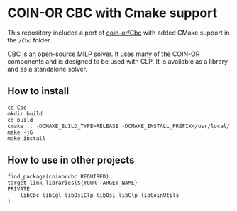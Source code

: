 #  COIN-OR CBC with Cmake support 

This repository includes a port of [coin-or/Cbc](https://github.com/coin-or/Cbc) with added CMake support in the `/Cbc` folder.

CBC is an open-source MILP solver. It uses many of the COIN-OR components and is designed to be used with CLP. It is available as a library and as a standalone solver.

## How to install
```
cd Cbc
mkdir build
cd build
cmake .. -DCMAKE_BUILD_TYPE=RELEASE -DCMAKE_INSTALL_PREFIX=/usr/local/
make -j6
make install
```

## How to use in other projects
```
find_package(coinorcbc REQUIRED)
target_link_libraries(${YOUR_TARGET_NAME}
PRIVATE
    libCbc libCgl libOsiClp libOsi libClp libCoinUtils
)
```